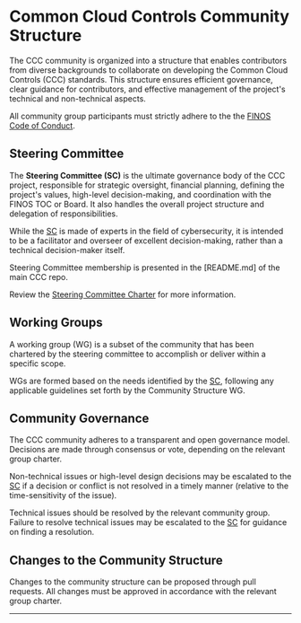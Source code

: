 # Common Cloud Controls Community Structure

The CCC community is organized into a structure that enables contributors from diverse backgrounds to collaborate on developing the Common Cloud Controls (CCC) standards. This structure ensures efficient governance, clear guidance for contributors, and effective management of the project's technical and non-technical aspects.

All community group participants must strictly adhere to the the [FINOS Code of Conduct].

## Steering Committee

The **Steering Committee (SC)** is the ultimate governance body of the CCC project, responsible for strategic oversight, financial planning, defining the project's values, high-level decision-making, and coordination with the FINOS TOC or Board. It also handles the overall project structure and delegation of responsibilities.

While the [SC] is made of experts in the field of cybersecurity, it is intended to be a facilitator and overseer of excellent decision-making, rather than a technical decision-maker itself.

Steering Committee membership is presented in the [README.md] of the main CCC repo.

Review the [Steering Committee Charter] for more information.

## Working Groups

A working group (WG) is a subset of the community that has been chartered by the steering committee to accomplish or deliver within a specific scope.

WGs are formed based on the needs identified by the [SC], following any applicable guidelines set forth by the Community Structure WG.

## Community Governance

The CCC community adheres to a transparent and open governance model. Decisions are made through consensus or vote, depending on the relevant group charter.

Non-technical issues or high-level design decisions may be escalated to the [SC] if a decision or conflict is not resolved in a timely manner (relative to the time-sensitivity of the issue).

Technical issues should be resolved by the relevant community group. Failure to resolve technical issues may be escalated to the [SC] for guidance on finding a resolution.

## Changes to the Community Structure

Changes to the community structure can be proposed through pull requests. All changes must be approved in accordance with the relevant group charter.

---

[FINOS Code of Conduct]: https://www.finos.org/code-of-conduct
[Steering Committee Charter]: steering/charter.md
[SC]: #steering-committee
